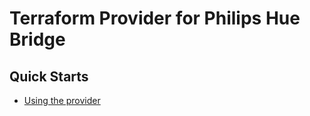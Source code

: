 # Terraform Provider for Philips Hue Bridge

## Quick Starts

- [Using the provider](https://registry.terraform.io/providers/AliAllomani/hue/latest)
